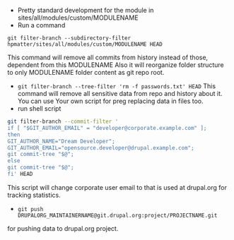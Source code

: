 * Pretty standard development for the module in sites/all/modules/custom/MODULENAME
* Run a command 

```git filter-branch --subdirectory-filter hpmatter/sites/all/modules/custom/MODULENAME HEAD```

This command will remove all commits from history instead of those, dependent from this MODULENAME
Also it will reorganize folder structure to only MODULENAME folder content as git repo root.
* ```git filter-branch --tree-filter 'rm -f passwords.txt' HEAD```
This command will remove all sensitive data from repo and history about it. You can use Your own script for preg replacing data in files too.
* run shell script

```sh
git filter-branch --commit-filter '
if [ "$GIT_AUTHOR_EMAIL" = "developer@corporate.example.com" ];
then
GIT_AUTHOR_NAME="Dream Developer";
GIT_AUTHOR_EMAIL="opensource.developer@drupal.example.com";
git commit-tree "$@";
else
git commit-tree "$@";
fi' HEAD
```

This script will change corporate user email to that is used at drupal.org for tracking statistics.

* ```git push DRUPALORG_MAINTAINERNAME@git.drupal.org:project/PROJECTNAME.git```

for pushing data to drupal.org project.